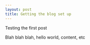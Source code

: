 ```yaml
---
layout: post
title: Getting the blog set up
---
```


Testing the first post

Blah blah blah, hello world, content, etc
